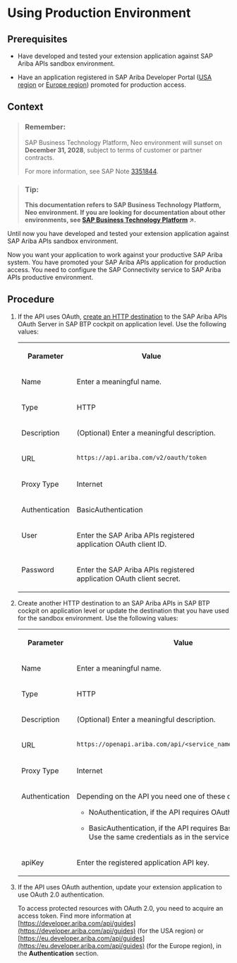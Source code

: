 <!-- loio039cce87c276464f9875e7283b431e64 -->

# Using Production Environment



<a name="loio039cce87c276464f9875e7283b431e64__prereq_orr_dv3_p1b"/>

## Prerequisites

-   Have developed and tested your extension application against SAP Ariba APIs sandbox environment.

-   Have an application registered in SAP Ariba Developer Portal \([USA region](https://developer.ariba.com/api/) or [Europe region](https://eu.developer.ariba.com/api/)\) promoted for production access.




## Context

> ### Remember:  
> SAP Business Technology Platform, Neo environment will sunset on **December 31, 2028**, subject to terms of customer or partner contracts.
> 
> For more information, see SAP Note [3351844](https://me.sap.com/notes/3351844).

> ### Tip:  
> **This documentation refers to SAP Business Technology Platform, Neo environment. If you are looking for documentation about other environments, see [SAP Business Technology Platform](https://help.sap.com/viewer/65de2977205c403bbc107264b8eccf4b/Cloud/en-US/6a2c1ab5a31b4ed9a2ce17a5329e1dd8.html "SAP Business Technology Platform (SAP BTP) is an integrated offering comprised of four technology portfolios: database and data management, application development and integration, analytics, and intelligent technologies. The platform offers users the ability to turn data into business value, compose end-to-end business processes, and build and extend SAP applications quickly.") :arrow_upper_right:.**

Until now you have developed and tested your extension application against SAP Ariba APIs sandbox environment.

Now you want your application to work against your productive SAP Ariba system. You have promoted your SAP Ariba APIs application for production access. You need to configure the SAP Connectivity service to SAP Ariba APIs productive environment.



## Procedure

1.  If the API uses OAuth, [create an HTTP destination](https://help.sap.com/viewer/cca91383641e40ffbe03bdc78f00f681/Cloud/en-US/1e110da0ddd8453aaf5aed2485d84f25.html) to the SAP Ariba APIs OAuth Server in SAP BTP cockpit on application level. Use the following values:


    <table>
    <tr>
    <th valign="top">

    Parameter


    
    </th>
    <th valign="top">

    Value


    
    </th>
    </tr>
    <tr>
    <td valign="top">
    
    Name


    
    </td>
    <td valign="top">
    
    Enter a meaningful name.


    
    </td>
    </tr>
    <tr>
    <td valign="top">
    
    Type


    
    </td>
    <td valign="top">
    
    HTTP


    
    </td>
    </tr>
    <tr>
    <td valign="top">
    
    Description


    
    </td>
    <td valign="top">
    
    \(Optional\) Enter a meaningful description.


    
    </td>
    </tr>
    <tr>
    <td valign="top">
    
    URL


    
    </td>
    <td valign="top">
    
    `https://api.ariba.com/v2/oauth/token` 


    
    </td>
    </tr>
    <tr>
    <td valign="top">
    
    Proxy Type


    
    </td>
    <td valign="top">
    
    Internet


    
    </td>
    </tr>
    <tr>
    <td valign="top">
    
    Authentication


    
    </td>
    <td valign="top">
    
    BasicAuthentication


    
    </td>
    </tr>
    <tr>
    <td valign="top">
    
    User


    
    </td>
    <td valign="top">
    
    Enter the SAP Ariba APIs registered application OAuth client ID.


    
    </td>
    </tr>
    <tr>
    <td valign="top">
    
    Password


    
    </td>
    <td valign="top">
    
    Enter the SAP Ariba APIs registered application OAuth client secret.


    
    </td>
    </tr>
    </table>
    
2.  Create another HTTP destination to an SAP Ariba APIs in SAP BTP cockpit on application level or update the destination that you have used for the sandbox environment. Use the following values:


    <table>
    <tr>
    <th valign="top">

    Parameter


    
    </th>
    <th valign="top">

    Value


    
    </th>
    </tr>
    <tr>
    <td valign="top">
    
    Name


    
    </td>
    <td valign="top">
    
    Enter a meaningful name.


    
    </td>
    </tr>
    <tr>
    <td valign="top">
    
    Type


    
    </td>
    <td valign="top">
    
    HTTP


    
    </td>
    </tr>
    <tr>
    <td valign="top">
    
    Description


    
    </td>
    <td valign="top">
    
    \(Optional\) Enter a meaningful description.


    
    </td>
    </tr>
    <tr>
    <td valign="top">
    
    URL


    
    </td>
    <td valign="top">
    
    `https://openapi.ariba.com/api/<service_name>/<version>/prod` 


    
    </td>
    </tr>
    <tr>
    <td valign="top">
    
    Proxy Type


    
    </td>
    <td valign="top">
    
    Internet


    
    </td>
    </tr>
    <tr>
    <td valign="top">
    
    Authentication


    
    </td>
    <td valign="top">
    
    Depending on the API you need one of these options:

    -   NoAuthentication, if the API requires OAuth authentication.

    -   BasicAuthentication, if the API requires Basic authentication. Use the same credentials as in the service provider.



    
    </td>
    </tr>
    <tr>
    <td valign="top">
    
    apiKey


    
    </td>
    <td valign="top">
    
    Enter the registered application API key.


    
    </td>
    </tr>
    </table>
    
3.  If the API uses OAuth authention, update your extension application to use OAuth 2.0 authentication.

    To access protected resources with OAuth 2.0, you need to acquire an access token. Find more information at [https://developer.ariba.com/api/guides](https://developer.ariba.com/api/guides) \(for the USA region\) or [https://eu.developer.ariba.com/api/guides](https://eu.developer.ariba.com/api/guides) \(for the Europe region\), in the **Authentication** section.


